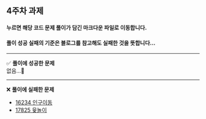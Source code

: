 ## 4주차 과제
#### 누르면 해당 코드 문제 풀이가 담긴 **마크다운 파일로 이동**합니다.
#### 풀이 성공 실패의 **기준**은 **블로그를 참고해도 실패한 것**을 뜻합니다...

---
✅ **풀이에 성공한 문제**   
없음...🥲


---
❌ **풀이에 실패한 문제**
- [16234 인구이동](https://github.com/ssook1222/coding-test/blob/master/ssook1222/fourthWeek/16234.md)
- [17825 윷놀이](https://github.com/ssook1222/coding-test/blob/master/ssook1222/fourthWeek/17825.md)

